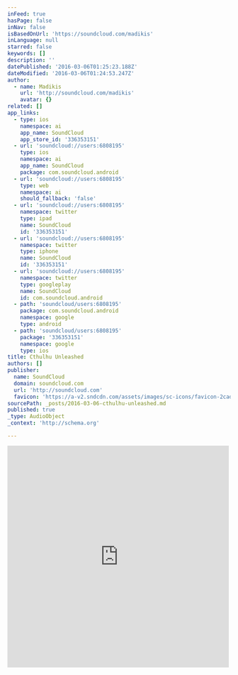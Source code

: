 ```yaml
---
inFeed: true
hasPage: false
inNav: false
isBasedOnUrl: 'https://soundcloud.com/madikis'
inLanguage: null
starred: false
keywords: []
description: ''
datePublished: '2016-03-06T01:25:23.188Z'
dateModified: '2016-03-06T01:24:53.247Z'
author:
  - name: Madikis
    url: 'http://soundcloud.com/madikis'
    avatar: {}
related: []
app_links:
  - type: ios
    namespace: ai
    app_name: SoundCloud
    app_store_id: '336353151'
  - url: 'soundcloud://users:6808195'
    type: ios
    namespace: ai
    app_name: SoundCloud
    package: com.soundcloud.android
  - url: 'soundcloud://users:6808195'
    type: web
    namespace: ai
    should_fallback: 'false'
  - url: 'soundcloud://users:6808195'
    namespace: twitter
    type: ipad
    name: SoundCloud
    id: '336353151'
  - url: 'soundcloud://users:6808195'
    namespace: twitter
    type: iphone
    name: SoundCloud
    id: '336353151'
  - url: 'soundcloud://users:6808195'
    namespace: twitter
    type: googleplay
    name: SoundCloud
    id: com.soundcloud.android
  - path: 'soundcloud/users:6808195'
    package: com.soundcloud.android
    namespace: google
    type: android
  - path: 'soundcloud/users:6808195'
    package: '336353151'
    namespace: google
    type: ios
title: Cthulhu Unleashed
authors: []
publisher:
  name: SoundCloud
  domain: soundcloud.com
  url: 'http://soundcloud.com'
  favicon: 'https://a-v2.sndcdn.com/assets/images/sc-icons/favicon-2cadd14b.ico'
sourcePath: _posts/2016-03-06-cthulhu-unleashed.md
published: true
_type: AudioObject
_context: 'http://schema.org'

---
```

<iframe src="https://cdn.embedly.com/widgets/media.html?src=https%3A%2F%2Fw.soundcloud.com%2Fplayer%2F%3Fvisual%3Dtrue%26url%3Dhttp%253A%252F%252Fapi.soundcloud.com%252Fusers%252F6808195%26show_artwork%3Dtrue&amp;url=https%3A%2F%2Fsoundcloud.com%2Fmadikis&amp;image=http%3A%2F%2Fi1.sndcdn.com%2Favatars-000206644677-545p9d-t500x500.jpg&amp;key=b7d04c9b404c499eba89ee7072e1c4f7&amp;type=text%2Fhtml&amp;schema=soundcloud" width="500" height="500" scrolling="no" frameborder="0" allowfullscreen="allowfullscreen" style=""></iframe>